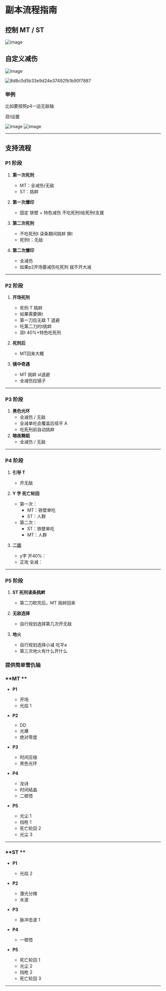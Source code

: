 # 副本流程指南

## 控制 MT / ST

![image](https://github.com/user-attachments/assets/e9958549-9582-4443-a462-51d9adb06b74)


## 自定义减伤

![image](https://github.com/user-attachments/assets/b7422eaf-af16-4359-bf64-c4dede396cbd)




![8d8c0d5b33e9d24e37492fb1b90f7887](https://github.com/user-attachments/assets/f959caa1-9126-43fe-bb7e-736a79c0725c)



### 举例
比如要按照p4一运无敌轴

双t设置

![image](https://github.com/user-attachments/assets/71912314-ecde-4475-96cf-de7c308e6757)
![image](https://github.com/user-attachments/assets/098f0383-35c7-4ee3-bca3-88a6f08a90af)



---

## 支持流程

### P1 阶段

1. **第一次死刑**
   - MT：全减伤/无敌
   - ST：挑衅

2. **第一次爆印**
   - 固定 铁壁 + 特色减伤 不吃死刑t给死刑t支援

3. **第二次死刑**
   - 不吃死刑t 读条期间挑衅 换t
   - 死刑t：无敌

4. **第二次爆印**
   - 全减伤
   - 如果p2开场要减伤吃死刑 就不开大减

---

### P2 阶段

1. **开场死刑**
   - 死刑 T 挑衅
   - 如果需要换t
   - 第一刀后无敌 T 退避
   - 吃第二刀的t挑衅
   - 双t 40%+特色吃死刑

2. **死刑后**
   - MT回来大概

3. **镜中奇遇**
   - MT 挑衅 st退避
   - 全减伤拉镜子

---

### P3 阶段

1. **黑色光环**
   - 全减伤 / 无敌
   - 全减单吃会覆盖后续平 A
   - 吃死刑前自动挑衅
2. **暗夜舞蹈**
   - 全减伤 / 无敌

---

### P4 阶段

1. **引导 T**
   - 开无敌

2. **Y 字 死亡轮回**
   - 第一次：
     - MT：铁壁单吃
     - ST：人群
   - 第二次：
     - ST：铁壁单吃
     - MT：人群
2. **二运**
   - y字 开40%：
   - 正攻 全减：
---

### P5 阶段

1. **ST 死刑读条挑衅**
   - 第二刀砍完后，MT 挑衅回来

2. **无敌选择**
   - 自行规划选择第几次开无敌
3. **地火**
   - 自行规划选择小减 吃平a
   - 第三次地火有什么开什么
### 提供简单雪仇轴


### **MT **

- **P1**
  - 开场
  - 光焰 1

- **P2**
  - DD
  - 光爆
  - 绝对零度

- **P3**
  - 时间压缩
  - 黑色光环

- **P4**
  - 龙诗
  - 时间结晶
  - 二顿悟

- **P5**
  - 光尘 1
  - 挡枪 1
  - 死亡轮回 2
  - 光尘 3

---

### **ST **

- **P1**
  - 光焰 2

- **P2**
  - 激光分摊
  - 水波

- **P3**
  - 脉冲击波 1

- **P4**
  - 一顿悟

- **P5**
  - 死亡轮回 1
  - 光尘 2
  - 挡枪 2
  - 死亡轮回 3

---

